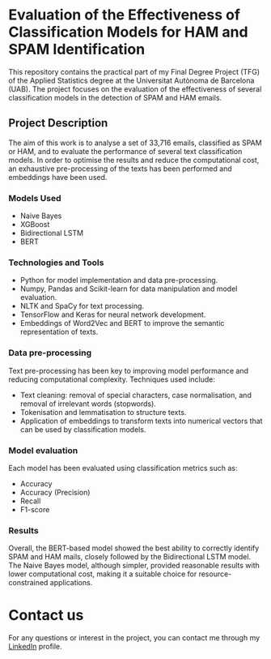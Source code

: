 # Evaluation of the Effectiveness of Classification Models for HAM and SPAM Identification

This repository contains the practical part of my Final Degree Project (TFG) of the Applied Statistics degree at the Universitat Autònoma de Barcelona (UAB). The project focuses on the evaluation of the effectiveness of several classification models in the detection of SPAM and HAM emails.

## Project Description
The aim of this work is to analyse a set of 33,716 emails, classified as SPAM or HAM, and to evaluate the performance of several text classification models. In order to optimise the results and reduce the computational cost, an exhaustive pre-processing of the texts has been performed and embeddings have been used.

### Models Used
 - Naive Bayes
 - XGBoost
 - Bidirectional LSTM
 - BERT
   
### Technologies and Tools
 - Python for model implementation and data pre-processing.
 - Numpy, Pandas and Scikit-learn for data manipulation and model evaluation.
 - NLTK and SpaCy for text processing.
 - TensorFlow and Keras for neural network development.
 - Embeddings of Word2Vec and BERT to improve the semantic representation of texts.
   
### Data pre-processing
Text pre-processing has been key to improving model performance and reducing computational complexity. Techniques used include:

 - Text cleaning: removal of special characters, case normalisation, and removal of irrelevant words (stopwords).
 - Tokenisation and lemmatisation to structure texts.
 - Application of embeddings to transform texts into numerical vectors that can be used by classification models.

### Model evaluation
Each model has been evaluated using classification metrics such as:

 - Accuracy
 - Accuracy (Precision)
 - Recall
 - F1-score

### Results
Overall, the BERT-based model showed the best ability to correctly identify SPAM and HAM mails, closely followed by the Bidirectional LSTM model. The Naive Bayes model, although simpler, provided reasonable results with lower computational cost, making it a suitable choice for resource-constrained applications.

# Contact us
For any questions or interest in the project, you can contact me through my [LinkedIn](https://www.linkedin.com/in/arnau-urbina-lopez/) profile.
